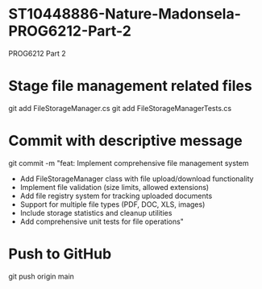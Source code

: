 # ST10448886-Nature-Madonsela-PROG6212-Part-2
PROG6212 Part 2

# Stage file management related files
git add FileStorageManager.cs
git add FileStorageManagerTests.cs

# Commit with descriptive message
git commit -m "feat: Implement comprehensive file management system

- Add FileStorageManager class with file upload/download functionality
- Implement file validation (size limits, allowed extensions)
- Add file registry system for tracking uploaded documents
- Support for multiple file types (PDF, DOC, XLS, images)
- Include storage statistics and cleanup utilities
- Add comprehensive unit tests for file operations"

# Push to GitHub
git push origin main
